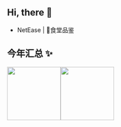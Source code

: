 ## Hi, there 👋

-  NetEase | 🐷食堂品鉴


## 今年汇总 ✨

<img align="" height="125px" src="https://github-readme-stats.vercel.app/api?username=Slideee&hide_title=true&hide_border=true&show_icons=true&include_all_commits=true&line_height=21&bg_color=0,EC6C6C,FFD479,FFFC79,73FA79&theme=graywhite&locale=cn" /><img align="" height="125px" src="https://github-readme-stats.vercel.app/api/top-langs/?username=Slideee&hide_title=true&hide_border=true&layout=compact&bg_color=0,73FA79,73FDFF,D783FF&theme=graywhite&locale=cn" />
